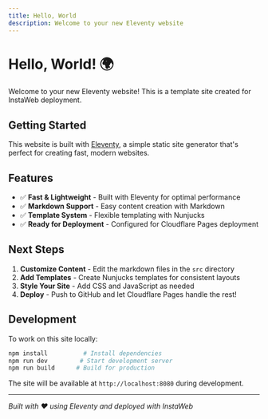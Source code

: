 ```yaml
---
title: Hello, World
description: Welcome to your new Eleventy website
---
```


# Hello, World! 🌍

Welcome to your new Eleventy website! This is a template site created for InstaWeb deployment.

## Getting Started

This website is built with [Eleventy](https://www.11ty.dev/), a simple static site generator that's perfect for creating fast, modern websites.

## Features

- ✅ **Fast & Lightweight** - Built with Eleventy for optimal performance
- ✅ **Markdown Support** - Easy content creation with Markdown
- ✅ **Template System** - Flexible templating with Nunjucks
- ✅ **Ready for Deployment** - Configured for Cloudflare Pages deployment

## Next Steps

1. **Customize Content** - Edit the markdown files in the `src` directory
2. **Add Templates** - Create Nunjucks templates for consistent layouts
3. **Style Your Site** - Add CSS and JavaScript as needed
4. **Deploy** - Push to GitHub and let Cloudflare Pages handle the rest!

## Development

To work on this site locally:

```bash
npm install          # Install dependencies
npm run dev         # Start development server
npm run build      # Build for production
```

The site will be available at `http://localhost:8080` during development.

---

*Built with ❤️ using Eleventy and deployed with InstaWeb*
